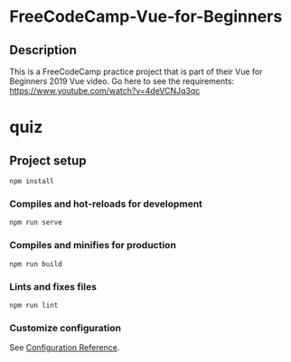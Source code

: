 # FreeCodeCamp-Vue-for-Beginners

## Description
This is a FreeCodeCamp practice project that is part of their Vue for Beginners 2019 Vue video. Go here to see the requirements:
https://www.youtube.com/watch?v=4deVCNJq3qc

# quiz

## Project setup
```
npm install
```

### Compiles and hot-reloads for development
```
npm run serve
```

### Compiles and minifies for production
```
npm run build
```

### Lints and fixes files
```
npm run lint
```

### Customize configuration
See [Configuration Reference](https://cli.vuejs.org/config/).
